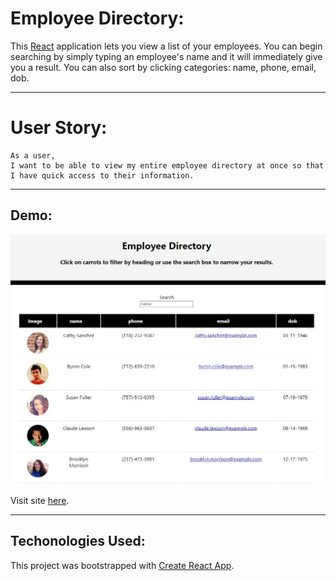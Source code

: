 # Employee Directory:

This <a href="https://reactjs.org/"> React</a> application lets you view a list of your employees. You can begin searching by simply typing an employee's name and it will immediately give you a result. You can also sort by clicking categories: name, phone, email, dob.

---

# User Story:
```
As a user, 
I want to be able to view my entire employee directory at once so that I have quick access to their information.
```
---

## Demo:
![Employee Directory Screenshot](./src/assets/img/screenshot.JPG)

Visit site <a href="https://jeanhern81.github.io/React-Employee-Directory/">here</a>.

---

## Techonologies Used:

This project was bootstrapped with [Create React App](https://github.com/facebook/create-react-app).
